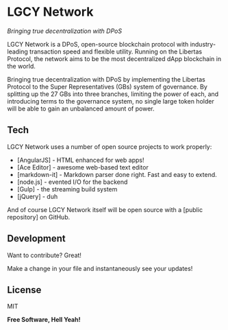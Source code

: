 # LGCY Network
 _Bringing true decentralization with DPoS_

LGCY Network is a DPoS, open-source blockchain protocol with industry-leading transaction speed and flexible utility. 
Running on the Libertas Protocol, the network aims to be the most decentralized dApp blockchain in the world.

Bringing true decentralization with DPoS by implementing the Libertas Protocol to the Super Representatives (GBs) system of governance. By splitting up the 27 GBs into three branches, limiting the power of each, and introducing terms to the governance system, no single large token holder will be able to gain an unbalanced amount of power.


## Tech

LGCY Network uses a number of open source projects to work properly:

- [AngularJS] - HTML enhanced for web apps!
- [Ace Editor] - awesome web-based text editor
- [markdown-it] - Markdown parser done right. Fast and easy to extend.
- [node.js] - evented I/O for the backend
- [Gulp] - the streaming build system
- [jQuery] - duh

And of course LGCY Network itself will be open source with a [public repository] on GitHub.


## Development

Want to contribute? Great!

Make a change in your file and instantaneously see your updates!


## License

MIT

**Free Software, Hell Yeah!**
